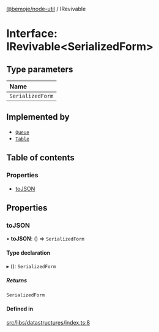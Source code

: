 [@bemoje/node-util](../README.md) / IRevivable

# Interface: IRevivable<SerializedForm\>

## Type parameters

| Name |
| :------ |
| `SerializedForm` |

## Implemented by

- [`Queue`](../classes/Queue.md)
- [`Table`](../classes/Table.md)

## Table of contents

### Properties

- [toJSON](IRevivable.md#tojson)

## Properties

### toJSON

• **toJSON**: () => `SerializedForm`

#### Type declaration

▸ (): `SerializedForm`

##### Returns

`SerializedForm`

#### Defined in

[src/libs/datastructures/index.ts:8](https://github.com/bemoje/bemoje-node-util/blob/2737ac5/src/libs/datastructures/index.ts#L8)

